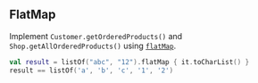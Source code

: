 ## FlatMap

Implement `Customer.getOrderedProducts()` and `Shop.getAllOrderedProducts()` using
[`flatMap`](https://kotlinlang.org/api/latest/jvm/stdlib/kotlin.collections/kotlin.-iterable/flat-map.html).

```kotlin
val result = listOf("abc", "12").flatMap { it.toCharList() }
result == listOf('a', 'b', 'c', '1', '2')
```